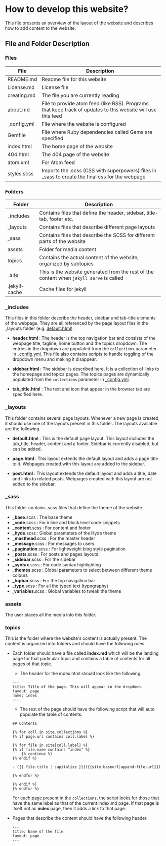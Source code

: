 # How to develop this website?
This file presents an overview of the layout of the website and describes how to add content to the website.

## File and Folder Description

### Files
| File | Description |
| -------------- | ----------- |
| README.md | Readme file for this website |
| License.md | License file |
| creating.md | The file you are currently reading |
| about.md | File to provide atom feed (like RSS). Programs that keep track of updates to this website will use this feed |
| _config.yml | File where the website is configured |
| Gemfile | File where Ruby dependencies called Gems are specified |
| index.html | The home page of the website |
| 404.html | The 404 page of the website |
| atom.xml | For Atom feed |
| styles.scss | Imports the .scss (CSS with superpowers) files in _sass to create the final css for the webpage |

### Folders
| Folder | Description |
| -------------- | ----------- |
| _includes | Contains files that define the header, sidebar, title-tab, footer etc. |
| _layouts | Contains files that describe different page layouts |
| _sass | Contains files that describe the SCSS for different parts of the website |
| assets | Folder for media content |
| topics | Contains the actual content of the website, organized by subtopics |
| _site | This is the website generated from the rest of the content when `jekyll serve` is called |
| .jekyll-cache | Cache files for jekyll |

### _includes

This files in this folder describe the header, sidebar and tab-title elements of the webpage. 
They are all referenced by the page layout files in the _layouts folder (e.g. [default.html](../master/_layouts/default.html)).  

- **header.html** : The header is the top navigation bar and consists of the webpage title, tagline, home button and the topics dropdown. The entries in the dropdown are populated from the `collections` parameter in [_config.yml](../master/_config.yml). This file also contains scripts to handle toggling of the dropdown menu and making it disappear.

- **sidebar.html** : The sidebar is described here. It is a collection of links to the homepage and topics pages. The topics pages are dynamically populated from the `collections` parameter in [_config.yml](../master/_config.yml).

- **tab_title.html** : The text and icon that appear in the browser tab are specified here.

### _layouts
This folder contains several page layouts. 
Whenever a new page is created, it should use one of the layouts present in this folder. 
The layouts available are the following.

- **default.html** : This is the default page layout. This layout includes the tab_title, header, content and a footer. Sidebar is currently disabled, but can be added. 

- **page.html** : This layout extends the default layout and adds a page title to it. Webpages created with this layout are added to the sidebar.

- **post.html** : This layout extends the default layout and adds a title, date and links to related posts. Webpages created with this layout are not added to the sidebar.

### _sass

This folder contains .scss files that define the theme of the website.

- **_base**.scss : The base theme  
- **_code**.scss : For inline and block level code snippets  
- **_content**.scss : For content and footer  
- **_hyde**.scss : Global parameters of the Hyde theme  
- **_masthead**.scss : For the master header  
- **_message**.scss : For messages to users  
- **_pagination**.scss : For lightweight blog style pagination  
- **_posts**.scss : For posts and pages layouts  
- **_sidebar**.scss : For the sidebar  
- **_syntax**.scss : For code syntax highlighting  
- **_themes**.scss : Global parameters to select between different theme colours  
- **_topbar**.scss : For the top navigation bar  
- **_type**.scss : For all the typed text (typography)  
- **_variables**.scss : Global variables to tweak the theme  

### assets

The user places all the media into this folder.

### topics

This is the folder where the website's content is actually present.
The content is organized into folders and should have the following rules.

- Each folder should have a file called **index.md** which will be the landing page for that particular topic and contains a table of contents for all pages of that topic.
    - The header for the index.html should look like the following.
    ```
    ---
    title: Title of the page. This will appear in the dropdown.
    layout: page
    name: index
    ---
    ```
    - The rest of the page should have the following script that will auto populate the table of contents.  
    ```
    ## Contents

    {% for coll in site.collections %}
    {% if page.url contains coll.label %}

    {% for file in site[coll.label] %}
    {% if file.name contains "index" %}
    	{% continue %}
    {% endif %}

    - [{{ file.title | capitalize }}]({{site.baseurl|append:file.url}})

    {% endfor %}

    {% endif %}
    {% endfor %}
    ```  
    For each page present in the `collections`, the script looks for those that have the same label as that of the current index.md page. If that page is itself not an **index** page, then it adds a link to that page.

- Pages that describe the content should have the following header.
    ```
    ---
    title: Name of the file
    layout: page
    ---
    ```